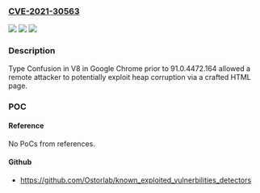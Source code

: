 ### [CVE-2021-30563](https://cve.mitre.org/cgi-bin/cvename.cgi?name=CVE-2021-30563)
![](https://img.shields.io/static/v1?label=Product&message=Chrome&color=blue)
![](https://img.shields.io/static/v1?label=Version&message=%3C%2091.0.4472.164%20&color=brighgreen)
![](https://img.shields.io/static/v1?label=Vulnerability&message=Type%20Confusion&color=brighgreen)

### Description

Type Confusion in V8 in Google Chrome prior to 91.0.4472.164 allowed a remote attacker to potentially exploit heap corruption via a crafted HTML page.

### POC

#### Reference
No PoCs from references.

#### Github
- https://github.com/Ostorlab/known_exploited_vulnerbilities_detectors

